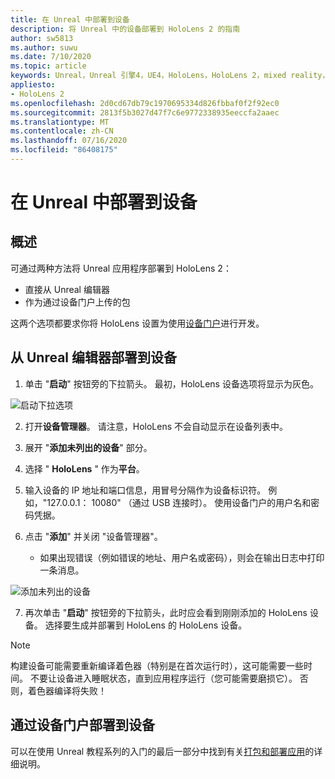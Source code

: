 ```yaml
---
title: 在 Unreal 中部署到设备
description: 将 Unreal 中的设备部署到 HoloLens 2 的指南
author: sw5813
ms.author: suwu
ms.date: 7/10/2020
ms.topic: article
keywords: Unreal，Unreal 引擎4，UE4，HoloLens，HoloLens 2，mixed reality，部署到设备，PC，文档
appliesto:
- HoloLens 2
ms.openlocfilehash: 2d0cd67db79c1970695334d826fbbaf0f2f92ec0
ms.sourcegitcommit: 2813f5b3027d47f7c6e9772338935eeccfa2aaec
ms.translationtype: MT
ms.contentlocale: zh-CN
ms.lasthandoff: 07/16/2020
ms.locfileid: "86408175"
---
```

# <a name="deploy-to-device-in-unreal"></a>在 Unreal 中部署到设备

## <a name="overview"></a>概述
可通过两种方法将 Unreal 应用程序部署到 HoloLens 2： 
* 直接从 Unreal 编辑器
* 作为通过设备门户上传的包

这两个选项都要求你将 HoloLens 设置为使用[设备门户](using-the-windows-device-portal.md)进行开发。 

## <a name="deploying-to-device-from-the-unreal-editor"></a>从 Unreal 编辑器部署到设备

1. 单击 "**启动**" 按钮旁的下拉箭头。 最初，HoloLens 设备选项将显示为灰色。

![启动下拉选项](images/unreal/launch-dropdown.png)

2. 打开**设备管理器**。 请注意，HoloLens 不会自动显示在设备列表中。

3. 展开 "**添加未列出的设备**" 部分。

4. 选择 " **HoloLens** " 作为**平台**。

5. 输入设备的 IP 地址和端口信息，用冒号分隔作为设备标识符。 例如，"127.0.0.1： 10080" （通过 USB 连接时）。 使用设备门户的用户名和密码凭据。

6. 点击 "**添加**" 并关闭 "设备管理器"。 
    * 如果出现错误（例如错误的地址、用户名或密码），则会在输出日志中打印一条消息。

![添加未列出的设备](images/unreal/add-unlisted-device.png)

7. 再次单击 "**启动**" 按钮旁的下拉箭头，此时应会看到刚刚添加的 HoloLens 设备。 选择要生成并部署到 HoloLens 的 HoloLens 设备。 

>[!NOTE]
>构建设备可能需要重新编译着色器（特别是在首次运行时），这可能需要一些时间。 不要让设备进入睡眠状态，直到应用程序运行（您可能需要磨损它）。 否则，着色器编译将失败！

## <a name="deploying-to-device-via-device-portal"></a>通过设备门户部署到设备

可以在使用 Unreal 教程系列的入门的最后一部分中找到有关[打包和部署应用](unreal-uxt-ch6.md#packaging-and-deploying-the-app-via-device-portal)的详细说明。
